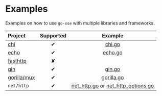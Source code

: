# Examples

Examples on how to use `go-sse` with multiple libraries and frameworks.

| Project | Supported | Example |
|:--------|:---------:|:-------:|
| [chi](https://github.com/go-chi/chi)            | ✔ | [chi.go](https://github.com/alexandrevicenzi/go-sse/blob/master/_examples/chi.go) |
| [echo](https://github.com/labstack/echo)        | ✔ | [echo.go](https://github.com/alexandrevicenzi/go-sse/blob/master/_examples/echo.go) |
| [fasthttp](https://github.com/valyala/fasthttp) | ✘ | |
| [gin](https://github.com/gin-gonic/gin)         | ✔ | [gin.go](https://github.com/alexandrevicenzi/go-sse/blob/master/_examples/gin.go) |
| [gorilla/mux](https://github.com/gorilla/mux)   | ✔ | [gorilla.go](https://github.com/alexandrevicenzi/go-sse/blob/master/_examples/gorilla.go) |
| `net/http`                                      | ✔ | [net_http.go](https://github.com/alexandrevicenzi/go-sse/blob/master/_examples/net_http.go) or [net_http_options.go](https://github.com/alexandrevicenzi/go-sse/blob/master/_examples/net_http_options.go) |
